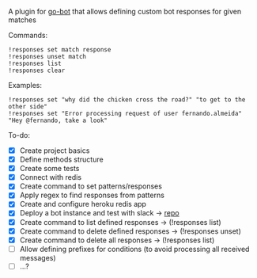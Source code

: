 A plugin for [go-bot](https://github.com/go-chat-bot/bot) that allows defining custom bot responses for given matches

Commands: 
```
!responses set match response
!responses unset match
!responses list
!responses clear
```

Examples:
```
!responses set "why did the chicken cross the road?" "to get to the other side"
!responses set "Error processing request of user fernando.almeida" "Hey @fernando, take a look"
```

To-do:
- [x] Create project basics
- [x] Define methods structure
- [x] Create some tests
- [x] Connect with redis
- [x] Create command to set patterns/responses
- [x] Apply regex to find responses from patterns
- [x] Create and configure heroku redis app
- [x] Deploy a bot instance and test with slack -> [repo](https://github.com/fernand-o/got-bot-heroku)
- [x] Create command to list defined responses -> (!responses list)
- [x] Create command to delete defined responses -> (!responses unset)
- [x] Create command to delete all responses -> (!responses list)
- [ ] Allow defining prefixes for conditions (to avoid processing all received messages)
- [ ] ...?
